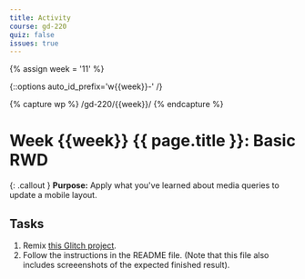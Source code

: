 ```yaml
---
title: Activity
course: gd-220
quiz: false
issues: true
---
```


{% assign week = '11' %}

{::options auto_id_prefix='w{{week}}-' /}

{% capture wp %}
/gd-220/{{week}}/
{% endcapture %}

# Week {{week}} {{ page.title }}: Basic RWD

{: .callout }
**Purpose:** Apply what you've learned about media queries to update a mobile layout.

## Tasks
1. Remix [this Glitch project](https://glitch.com/~rwd-card-activity).
1. Follow the instructions in the README file. (Note that this file also includes screeenshots of the expected finished result).

